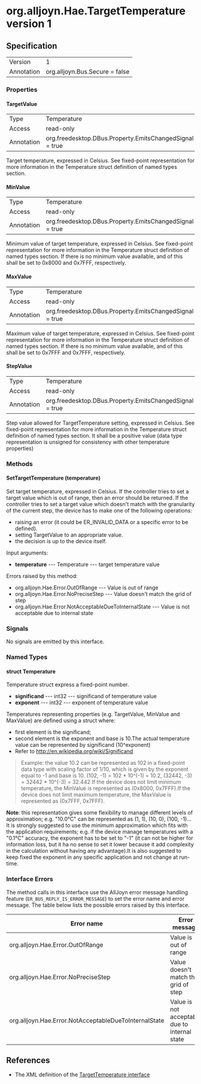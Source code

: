 # org.alljoyn.Hae.TargetTemperature version 1

## Specification

|            |                                                                |
|------------|----------------------------------------------------------------|
| Version    | 1                                                              |
| Annotation | org.alljoyn.Bus.Secure = false                                 |

### Properties

#### TargetValue

|            |                                                                |
|------------|----------------------------------------------------------------|
| Type       | Temperature                                                    |
| Access     | read-only                                                      |
| Annotation | org.freedesktop.DBus.Property.EmitsChangedSignal = true        |

Target temperature, expressed in Celsius.
See fixed-point representation for more information in the Temperature struct
definition of named types section.

#### MinValue

|            |                                                                |
|------------|----------------------------------------------------------------|
| Type       | Temperature                                                    |
| Access     | read-only                                                      |
| Annotation | org.freedesktop.DBus.Property.EmitsChangedSignal = true        |

Minimum value of target temperature, expressed in Celsius.
See fixed-point representation for more information in the Temperature struct
definition of named types section. If there is no minimum value available,
<significand> and <exponent> of this shall be set to 0x8000 and 0x7FFF,
respectively.

#### MaxValue

|            |                                                                |
|------------|----------------------------------------------------------------|
| Type       | Temperature                                                    |
| Access     | read-only                                                      |
| Annotation | org.freedesktop.DBus.Property.EmitsChangedSignal = true        |

Maximum value of target temperature, expressed in Celsius.
See fixed-point representation for more information in the Temperature struct
definition of named types section. If there is no minimum value available, and
of this shall be set to 0x7FFF and 0x7FFF, respectively.

#### StepValue

|            |                                                                |
|------------|----------------------------------------------------------------|
| Type       | Temperature                                                    |
| Access     | read-only                                                      |
| Annotation | org.freedesktop.DBus.Property.EmitsChangedSignal = true        |

Step value allowed for TargetTemperature setting, expressed in Celsius.
See fixed-point representation for more information in the Temperature struct
definition of named types section. It shall be a positive value (data type
representation is unsigned for consistency with other temperature properties)

### Methods

#### SetTargetTemperature (temperature)

Set target temperature, expressed in Celsius. If the controller tries to set
a target value which is out of range, then an error should be returned. If the
controller tries to set a target value which doesn't match with the granularity
of the current step, the device has to make one of the following operations:

  * raising an error (it could be ER_INVALID_DATA or a specific error to be defined).
  * setting TargetValue to an appropriate value.
  * the decision is up to the device itself.

Input arguments:

  * **temperature** --- Temperature --- target temperature value

Errors raised by this method:

  * org.alljoyn.Hae.Error.OutOfRange --- Value is out of range
  * org.alljoyn.Hae.Error.NoPreciseStep --- Value doesn't match the grid of step
  * org.alljoyn.Hae.Error.NotAcceptableDueToInternalState --- Value is not acceptable
    due to internal state


### Signals

No signals are emitted by this interface.

### Named Types

#### struct Temperature

Temperature struct express a fixed-point number.

  * **significand** --- int32 --- significand of temperature value
  * **exponent** --- int32 --- exponent of temperature value

Temperatures representing properties (e.g. TargetValue, MinValue and MaxValue)
are defined using a struct where:
  * first element is the significand;
  * second element is the exponent and base is 10.The actual temperature value
  can be represented by significand (10^exponent)
  * Refer to http://en.wikipedia.org/wiki/Significand

> Example:
> the value 10.2 can be represented as 102 in a fixed-point data type with
> scaling factor of 1/10, which is given by the exponent equal to -1 and
> base is 10.
> (102, -1) = 102 \* 10^(-1) = 10.2, (32442, -3) = 32442 \* 10^(-3) = 32.442
> If the device does not limit minimum temperature, the MinValue is represented
> as (0x8000, 0x7FFF).If the device does not limit maximum temperature, the
> MaxValue is represented as (0x7FFF, 0x7FFF).

**Note**: this representation gives some flexibility to manage different levels
of approximation; e.g. "10.0°C" can be represented as (1, 1), (10, 0), (100, -1)...
It is strongly suggested to use the minimum approximation which fits with the
application requirements; e.g. if the device manage temperatures with a "0.1°C"
accuracy, the exponent has to be set to "-1" (it can not be higher for
information loss, but it ha no sense to set it lower because it add complexity
in the calculation without having any advantage).It is also suggested to keep
fixed the exponent in any specific application and not change at run-time.

### Interface Errors

The method calls in this interface use the AllJoyn error message handling feature
(`ER_BUS_REPLY_IS_ERROR_MESSAGE`) to set the error name and error message. The table
below lists the possible errors raised by this interface.

| Error name                                            | Error message                                 |
|-------------------------------------------------------|-----------------------------------------------|
| org.alljoyn.Hae.Error.OutOfRange                      | Value is out of range                         |
| org.alljoyn.Hae.Error.NoPreciseStep                   | Value doesn't match the grid of step          |
| org.alljoyn.Hae.Error.NotAcceptableDueToInternalState | Value is not acceptable due to internal state |

## References

  * The XML definition of the [TargetTemperature interface](TargetTemperature-v1.xml)
